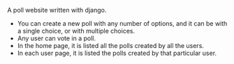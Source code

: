 A poll website written with django.

- You can create a new poll with any number of options, and it can be with a single choice, or with multiple choices.
- Any user can vote in a poll.
- In the home page, it is listed all the polls created by all the users. 
- In each user page, it is listed the polls created by that particular user.
